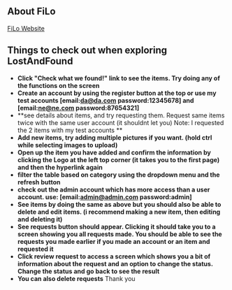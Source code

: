 ## About FiLo

<a href="https://180059900.cs2410-web01pvm.aston.ac.uk/">FiLo Website</a>

## Things to check out when exploring LostAndFound

- **Click "Check what we found!" link to see the items. Try doing any of the functions on the screen**
- **Create an account by using the register button at the top or use my test accounts [email:da@da.com password:12345678] and [email:ne@ne.com password:87654321]**
- **see details about items, and try requesting them. Request same items twice with the same user account (it shouldnt let you) Note: I requested the 2 items with my test accounts **
- **Add new items, try adding multiple pictures if you want. (hold ctrl while selecting images to upload)**
- **Open up the item you have added and confirm the information by clicking the Logo at the left top corner (it takes you to the first page) and then the hyperlink again**
- **filter the table based on category using the dropdown menu and the refresh button**
- **check out the admin account which has more access than a user account. use: [email:admin@admin.com password:admin]**
- **See items by doing the same as above but you should also be able to delete and edit items. (i recommend making a new item, then editing and deleting it)**
- **See requests button should appear. Clicking it should take you to a screen showing you all requests made. You should be able to see the requests you made earlier if you made an account or an item and requested it**
- **Click review request to access a screen which shows you a bit of information about the request and an option to change the status. Change the status and go back to see the result**
- **You can also delete requests**
Thank you
